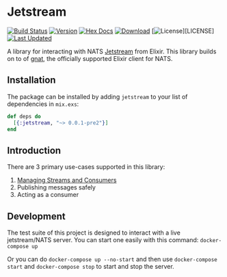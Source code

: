 # Jetstream

[![Build Status](https://github.com/mmmries/jetstream/workflows/CI/badge.svg)](https://github.com/mmmries/jetstream/actions?query=workflow%3ACI)
[![Version](https://img.shields.io/hexpm/v/jetstream.svg)](https://hex.pm/packages/jetstream)
[![Hex Docs](https://img.shields.io/badge/hex-docs-lightgreen.svg)](https://hexdocs.pm/jetstream/)
[![Download](https://img.shields.io/hexpm/dt/jetstream.svg)](https://hex.pm/packages/jetstream)
[![License](https://img.shields.io/hexpm/l/jetstream)][LICENSE]
[![Last Updated](https://img.shields.io/github/last-commit/mmmries/jetstream.svg)](https://github.com/mmmries/jetstream/commits/master)

A library for interacting with NATS [Jetstream](https://github.com/nats-io/jetstream) from Elixir.
This library builds on to of [gnat](https://hex.pm/packages/gnat), the officially supported Elixir client for NATS.

## Installation

The package can be installed by adding `jetstream` to your list of dependencies in `mix.exs`:

```elixir
def deps do
  [{:jetstream, "~> 0.0.1-pre2"}]
end
```

## Introduction

There are 3 primary use-cases supported in this library:

1) [Managing Streams and Consumers](MANAGING.md)
2) Publishing messages safely
3) Acting as a consumer

## Development

The test suite of this project is designed to interact with a live jetstream/NATS server.
You can start one easily with this command: `docker-compose up`

Or you can do `docker-compose up --no-start` and then use `docker-compose start` and `docker-compose stop` to start and stop the server.
